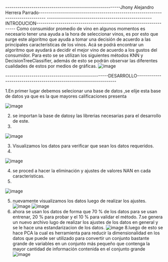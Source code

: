 
---------------------------------------------------------Jhony Alejandro Herrera Parrado---------------------------------------------------------------------------------
----------------------------------------------------INTRODUCION-------------------------------------------------------------------
Como consumidor promedio de vino en algunos momentos   es necesario  tener una ayuda a la hora de seleccionar vinos, es por esto que surge este algoritmo que ayuda a  tomar una decisión de acuerdo a las principales características de los vinos. Acá se podrá encontrar un algoritmo que ayudará a decidir el mejor vino  de acuerdo a los gustos del consumidor. Para esto se se utilizan los siguientes  métodos KNN y  DecisionTreeClassifier,  además  de esto se podrán observar las diferentes cualidades de estos por medios de gráficas.
![image](https://user-images.githubusercontent.com/110490202/204148567-94ed0e2f-f9ca-499a-9558-4777678be034.png)

---------------------------------------------------DESARROLLO-------------------------------------------------------------------

1.En primer lugar  debemos selecionar una base  de datos ,se elije esta base de datos ya que es la que mayores calificaciones presenta

![image](https://user-images.githubusercontent.com/110490202/204148854-2ec3ca8d-ffee-47bf-ba0b-c535ac26f8a2.png) 

2. se importan  la base de datosy las librerias  necesarias para  el desarrollo de este.
3. 
![image](https://user-images.githubusercontent.com/110490202/204149091-9568c9c4-0c37-455d-8b18-ec1fd9c02528.png)

3. Visualizamos los datos  para verificar que sean los datos requeridos.
4. 
![image](https://user-images.githubusercontent.com/110490202/204149275-46209346-700c-4c74-b9d6-06788968d7e4.png)

4. se proced a hacer la eliminación y ajustes de valores NAN  en  cada   caracteristicas.
5. 
![image](https://user-images.githubusercontent.com/110490202/204149294-b3f5f327-d28f-4438-8a5a-7538428e3f50.png)

5. nuevamente  visualizamos los datos luego de  realizar los ajustes.
 ![image](https://user-images.githubusercontent.com/110490202/204149362-930c4e2a-9618-4d19-b5ad-d6e7a315a52e.png)
![image](https://user-images.githubusercontent.com/110490202/204149394-f5fc0619-a807-4efd-aeb7-e49edade74e2.png)
6. ahora se usan los datos de forma que 70 % de los datos para se usan entrenar, 20 % para probar y el 10 % para validar el método.
7.se genera un nuevo archivo lugo de realizar los ajustes de los  datos   en general y se le hace una  estandarizacion de los datos.
![image](https://user-images.githubusercontent.com/110490202/204149807-870d486b-c255-4974-a228-671957fc3727.png)
8.luego de esto  se hace PCA  la cual es  herramienta para reducir la dimensionalidad en los datos que puede ser utilizado para convertir un conjunto bastante grande de variables en un conjunto más pequeño que contenga la mayor cantidad de información contenida en el conjunto grande
![image](https://user-images.githubusercontent.com/110490202/204150015-15c17120-67f6-4932-ab1b-9c03f1ff3a4c.png)
